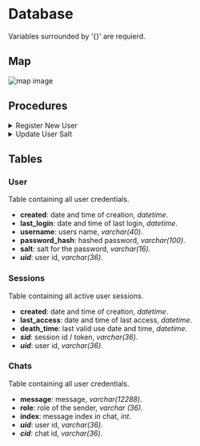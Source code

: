 # Database

Variables surrounded by '{}' are requierd.

## Map

![map image]([http://url/to/img.png](https://github.com/jakob029/threat-actor-detector/blob/mysql/basic_queries/docs/map.png))

## Procedures

<details>
<summary>Register New User</summary>

<br>

Creates a new user.

``` sql
CALL register_new_user({username}, {password hash}, {salt})
```

```python
cursor.callproc("register_new_user", ({username}, {hash}, {salt}))
```
  
</details>

<details>
<summary>Update User Salt</summary>

<br>

Updates the salt and last login, call at every login

``` sql
CALL update_user_salt({username}, {salt})
```

```python
cursor.callproc("update_user_salt", ({username}, {salt}))
```
  
</details>

## Tables

### User

Table containing all user credentials.

- **created**: date and time of creation, *datetime*.
- **last_login**: date and time of last login, *datetime*.
- **username**: users name, *varchar(40)*.
- **password_hash**: hashed password, *varchar(100)*.
- **salt**: salt for the password, *varchar(16)*.
- ***uid***: user id, *varchar(36)*.

### Sessions

Table containing all active user sessions.

- **created**: date and time of creation, *datetime*.
- **last_access**: date and time of last access, *datetime*.
- **death_time**: last valid use date and time, *datetime*.
- ***sid***: session id / token, *varchar(36)*.
- ***uid***: user id, *varchar(36)*.

### Chats

Table containing all user credentials.

- **message**: message, *varchar(12288)*.
- **role**: role of the sender, *varchar (36)*.
- **index**: message index in chat, *int*.
- ***uid***: user id, *varchar(36)*.
- ***cid***: chat id, *varchar(36)*.
  
</details>

